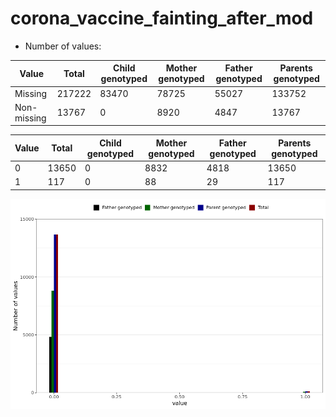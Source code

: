 # corona_vaccine_fainting_after_mod
- Number of values:

| Value | Total | Child genotyped | Mother genotyped | Father genotyped | Parents genotyped |
| ----- | ----- | --------------- | ---------------- | ---------------- |---------------- |
| Missing | 217222 | 83470 | 78725 | 55027 | 133752 |
| Non-missing | 13767 | 0 | 8920 | 4847 | 13767 |

| Value | Total | Child genotyped | Mother genotyped | Father genotyped | Parents genotyped |
| ----- | ----- | --------------- | ---------------- | ---------------- |---------------- |
| 0 | 13650 | 0 | 8832 | 4818 | 13650 |
| 1 | 117 | 0 | 88 | 29 | 117 |



![](corona_vaccine_fainting_after_mod_n.png)




